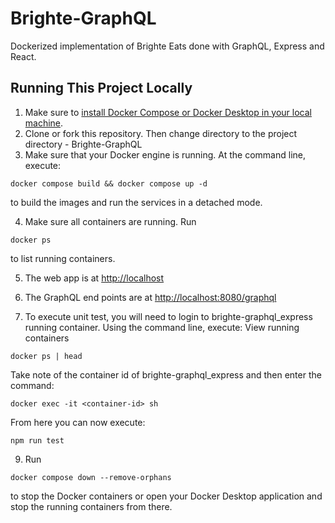 # Brighte-GraphQL
Dockerized implementation of Brighte Eats done with GraphQL, Express and React.

## Running This Project Locally

1. Make sure to [install Docker Compose or Docker Desktop in your local machine](https://docs.docker.com/compose/install/).
2. Clone or fork this repository. Then change directory to the project directory - Brighte-GraphQL
3. Make sure that your Docker engine is running. At the command line, execute:  
```
docker compose build && docker compose up -d 
```
to build the images and run the services in a detached mode.

4. Make sure all containers are running. Run 
```
docker ps
``` 
to list running containers. 

5. The web app is at [http://localhost](http://localhost)
  
7. The GraphQL end points are at [http://localhost:8080/graphql](http://localhost:8080/graphql)

8. To execute unit test, you will need to login to brighte-graphql_express running container.  Using the command line, execute:
View running containers
```
docker ps | head
```
Take note of the container id of brighte-graphql_express and then enter the command: 
```
docker exec -it <container-id> sh
```

From here you can now execute: 
```
npm run test
```

9. Run 
```
docker compose down --remove-orphans
```
to stop the Docker containers or open your Docker Desktop application and stop the running containers from there. 

